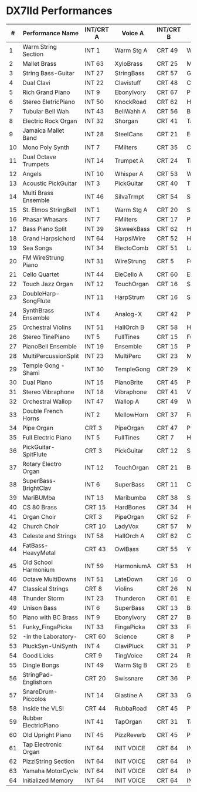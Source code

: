 # DX7IId Performances

| # | Performance Name             | INT/CRT A | Voice A         | INT/CRT B | Voice B         |
|---|------------------------------|-----------|-----------------|-----------|-----------------|
| 1 | Warm String Section          | INT 1     | Warm Stg A      | CRT 49    | Warm Stg B      |
| 2 | Mallet Brass                 | INT 63    | XyloBrass       | CRT 25    | MalletHorn      |
| 3 | String Bass-Guitar           | INT 27    | StringBass      | CRT 57    | GuitarBox       |
| 4 | Dual Clavi                   | INT 22    | Clavistuff      | CRT 48    | Clavistuff      |
| 5 | Rich Grand Piano             | INT 9     | EbonyIvory      | CRT 67    | Phasers         |
| 6 | Stereo EletricPiano          | INT 50    | KnockRoad       | CRT 62    | HardRoads       |
| 7 | Tubular Bell Wah             | INT 43    | BellWahh A      | CRT 56    | BellWahh B      |
| 8 | Electric Rock Organ          | INT 32    | Shorgan         | CRT 41    | TapOrgan        |
| 9 | Jamaica Mallet Band          | INT 28    | SteelCans       | CRT 21    | EchoMallet      |
|10 | Mono Poly Synth              | INT 7     | FMilters        | CRT 35    | ClariSolo       |
|11 | Dual Octave Trumpets         | INT 14    | Trumpet A       | CRT 24    | Trumpet B       |
|12 | Angels                       | INT 10    | Whisper A       | CRT 53    | Whisper B       |
|13 | Acoustic PickGuitar          | INT 3     | PickGuitar      | CRT 40    | Titeguitar      |
|14 | Multi Brass Ensemble         | INT 46    | SilvaTrmpt      | CRT 54    | SilvaBrass      |
|15 | St. Elmos StringBell         | INT 1     | Warm Stg A      | CRT 20    | ST.Elmo's       |
|16 | Phasar Whasars               | INT 7     | FMilters        | CRT 17    | Phasers         |
|17 | Bass Piano Split             | INT 39    | SkweekBass      | CRT 62    | HardRoads       |
|18 | Grand Harpsichord            | INT 64    | HarpsiWire      | CRT 52    | HarpsiBox       |
|19 | Sea Songs                    | INT 34    | ElectoComb      | CRT 51    | LateDown        |
|20 | FM WireStrung Piano          | INT 31    | WireStrung      | CRT 5     | FullTines       |
|21 | Cello Quartet                | INT 44    | EleCello A      | CRT 60    | EleCello B      |
|22 | Touch Jazz Organ             | INT 12    | TouchOrgan      | CRT 16    | SongFlute       |
|23 | DoubleHarp-SongFlute         | INT 11    | HarpStrum       | CRT 16    | SongFlute       |
|24 | SynthBrass Ensemble          | INT 4     | Analog-X        | CRT 42    | PitchaPad       |
|25 | Orchestral Violins           | INT 51    | HallOrch B      | CRT 58    | HallOrch A      |
|26 | Stereo TinePiano             | INT 5     | FullTines       | CRT 15    | FullTines       |
|27 | PianoBell Ensemble           | INT 19    | Ensemble        | CRT 15    | PianoBells      |
|28 | MultiPercussionSplit         | INT 23    | MultiPerc       | CRT 23    | MultiPerc       |
|29 | Temple Gong - Shami          | INT 30    | TempleGong      | CRT 29    | Koto            |
|30 | Dual Piano                   | INT 15    | PianoBrite      | CRT 45    | PianoForte      |
|31 | Stereo Vibraphone            | INT 18    | Vibraphone      | CRT 41    | Vibraphone      |
|32 | Orchestral Wallop            | INT 47    | Wallop A        | CRT 49    | Wallop B        |
|33 | Double French Horns          | INT 2     | MellowHorn      | CRT 37    | FrenchHorn      |
|34 | Pipe Organ                   | CRT 3     | PipeOrgan       | CRT 47    | PuffOrgan       |
|35 | Full Electric Piano          | INT 5     | FullTines       | CRT 7     | HardTines       |
|36 | PickGuitar-SpitFlute         | CRT 3     | PickGuitar      | CRT 12    | SpitFlute       |
|37 | Rotary Electro Organ         | INT 12    | TouchOrgan      | CRT 21    | BriteOrgan      |
|38 | SuperBass-BrightClav         | INT 6     | SuperBass       | CRT 11    | ClavecIn        |
|39 | MariBUMba                    | INT 13    | Maribumba       | CRT 38    | StonePhone      |
|40 | CS 80 Brass                  | CRT 15    | HardBones       | CRT 34    | HardTrumps      |
|41 | Organ   Choir                | CRT 3     | PipeOrgan       | CRT 52    | FC Choir        |
|42 | Church Choir                 | CRT 10    | LadyVox         | CRT 57    | MaleChoir       |
|43 | Celeste and Strings          | INT 58    | HallOrch A      | CRT 62    | Celeste         |
|44 | FatBass-HeavyMetal           | CRT 43    | OwlBass         | CRT 55    | YesBunk         |
|45 | Old School Harmonium         | INT 59    | HarmoniumA      | CRT 53    | HarmoniumB      |
|46 | Octave MultiDowns            | INT 51    | LateDown        | CRT 16    | OctiLate        |
|47 | Classical Strings            | CRT 8     | Violins         | CRT 26    | NewOrchest.     |
|48 | Thunder Storm                | INT 23    | Thunderon       | CRT 61    | Explosion       |
|49 | Unison Bass                  | INT 6     | SuperBass       | CRT 13    | BopBass         |
|50 | Piano with BC Brass          | INT 9     | EbonyIvory      | CRT 27    | BC Trumpet      |
|51 | Funky_FingaPicka             | INT 33    | FingaPicka      | CRT 33    | FingaPicka      |
|52 | -In the Laboratory-          | CRT 60    | Science         | CRT 8     | Pluk            |
|53 | PluckSyn-UniSynth            | INT 4     | ClaviPluck      | CRT 31    | Plukatan        |
|54 | Good Licks                   | CRT 9     | TingVoice       | CRT 24    | RubberGong      |
|55 | Dingle Bongs                 | INT 49    | Warm Stg B      | CRT 25    | Englishorn      |
|56 | StringPad-Englishorn         | CRT 20    | Swissnare       | CRT 36    | Piccolo         |
|57 | SnareDrum-Piccolos           | INT 14    | Glastine A      | CRT 33    | Glastine B      |
|58 | Inside the VLSI              | CRT 44    | RubbaRoad       | CRT 45    | Pianoforte      |
|59 | Rubber ElectricPiano         | INT 41    | TapOrgan        | CRT 31    | TapOrgan        |
|60 | Old Upright Piano            | INT 45    | PizzReverb      | CRT 45    | PizzReverb      |
|61 | Tap Electronic Organ         | INT 64    | INIT VOICE      | CRT 64    | INIT VOICE      |
|62 | PizziString Section          | INT 64    | INIT VOICE      | CRT 64    | INIT VOICE      |
|63 | Yamaha MotorCycle            | INT 64    | INIT VOICE      | CRT 64    | INIT VOICE      |
|64 | Initialized Memory           | INT 64    | INIT VOICE      | CRT 64    | INIT VOICE      |
